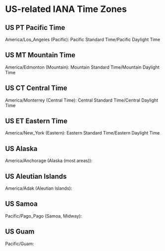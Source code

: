 # US-related IANA Time Zones

## US PT Pacific Time

America/Los_Angeles (Pacific): Pacific Standard Time/Pacific Daylight Time

## US MT Mountain Time

America/Edmonton (Mountain): Mountain Standard Time/Mountain Daylight Time

## US CT Central Time

America/Monterrey (Central Time): Central Standard Time/Central Daylight Time

## US ET Eastern Time

America/New_York (Eastern): Eastern Standard Time/Eastern Daylight Time

## US Alaska

America/Anchorage (Alaska (most areas)): 

## US Aleutian Islands

America/Adak (Aleutian Islands):

## US Samoa

Pacific/Pago_Pago (Samoa, Midway): 

## US Guam

Pacific/Guam: